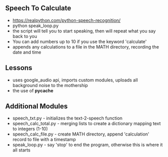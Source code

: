 ## Speech To Calculate
- https://realpython.com/python-speech-recognition/
- python speak_loop.py
- the script will tell you to start speaking, then will repeat what you say back to you
- You can add numbers up to 10 if you use the keyword 'calculate'
- appends any calculations to a file in the MATH directory, recording the date and time


## Lessons
- uses google_audio api, imports custom modules, uploads all background noise to the mothership
- the use of __pycache__ 

## Additional Modules
- speech_txt.py - initializes the text-2-speech function
- speech_calc_total.py - merging lists to create a dictionary mapping text to integers (1-10) 
- speech_calc_file.py - create MATH directory, append 'calculation' record to file with a timestamp
- speak_loop.py - say 'stop' to end the program, otherwise this is where it all starts

